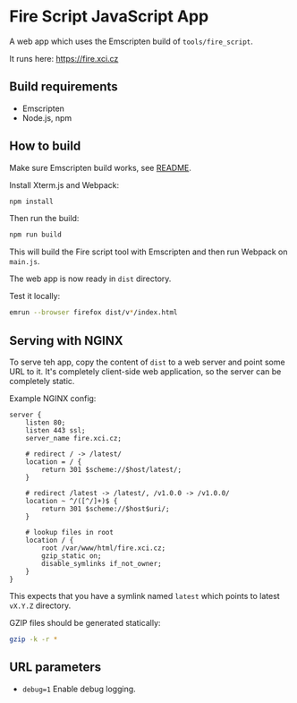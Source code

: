 Fire Script JavaScript App
==========================

A web app which uses the Emscripten build of `tools/fire_script`.

It runs here: https://fire.xci.cz

## Build requirements

* Emscripten
* Node.js, npm

## How to build

Make sure Emscripten build works, see [README](../../README.adoc#emscripten).

Install Xterm.js and Webpack:
```bash
npm install
````

Then run the build:
```bash
npm run build
````

This will build the Fire script tool with Emscripten and then run Webpack on `main.js`.

The web app is now ready in `dist` directory.

Test it locally:
```bash
emrun --browser firefox dist/v*/index.html
````

## Serving with NGINX

To serve teh app, copy the content of `dist` to a web server and point some URL to it.
It's completely client-side web application, so the server can be completely static.

Example NGINX config:

```
server {
    listen 80;
    listen 443 ssl;
    server_name fire.xci.cz;

    # redirect / -> /latest/
    location = / {
        return 301 $scheme://$host/latest/;
    }

    # redirect /latest -> /latest/, /v1.0.0 -> /v1.0.0/
    location ~ ^/([^/]+)$ {
        return 301 $scheme://$host$uri/;
    }

    # lookup files in root
    location / {
        root /var/www/html/fire.xci.cz;
        gzip_static on;
        disable_symlinks if_not_owner;
    }
}
```

This expects that you have a symlink named `latest` which points to latest `vX.Y.Z` directory.

GZIP files should be generated statically:
```bash
gzip -k -r *
````

## URL parameters

* `debug=1` Enable debug logging.
